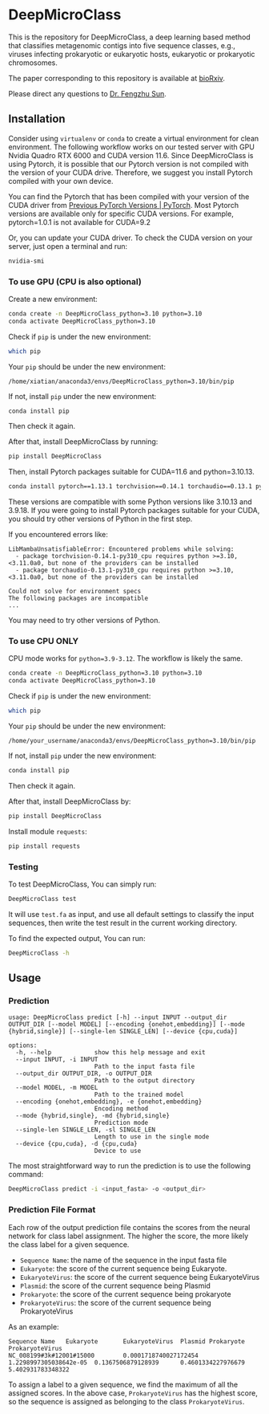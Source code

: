 # DeepMicroClass

This is the repository for DeepMicroClass, a deep learning based method that classifies metagenomic contigs into five sequence classes, e.g., viruses infecting prokaryotic or eukaryotic hosts, eukaryotic or prokaryotic chromosomes.

The paper corresponding to this repository is available at [bioRxiv](https://www.biorxiv.org/content/10.1101/2021.10.26.466018v2).

Please direct any questions to [Dr. Fengzhu Sun](mailto:fsun@usc.edu).

## Installation
Consider using `virtualenv` or `conda` to create a virtual environment for clean environment. The following workflow works on our tested server with GPU Nvidia Quadro RTX 6000 and CUDA version 11.6. Since DeepMicroClass is using Pytorch, it is possible that our Pytorch version is not compiled with the version of your CUDA drive. Therefore, we suggest you install Pytorch compiled with your own device.

You can find the Pytorch that has been compiled with your version of the CUDA driver from [Previous PyTorch Versions | PyTorch](https://pytorch.org/get-started/previous-versions/). Most Pytorch versions are available only for specific CUDA versions. For example, pytorch=1.0.1 is not available for CUDA=9.2

Or, you can update your CUDA driver. To check the CUDA version on your server, just open a terminal and run:
```sh
nvidia-smi
```

### To use GPU (CPU is also optional)

Create a new environment:
```sh
conda create -n DeepMicroClass_python=3.10 python=3.10
conda activate DeepMicroClass_python=3.10
```

Check if `pip` is under the new environment:
```sh
which pip
```
Your `pip` should be under the new environment:
```text
/home/xiatian/anaconda3/envs/DeepMicroClass_python=3.10/bin/pip
```
If not, install `pip` under the new environment:
```sh
conda install pip
```
Then check it again.


After that, install DeepMicroClass by running:
```sh
pip install DeepMicroClass
```


Then, install Pytorch packages suitable for CUDA=11.6 and python=3.10.13. 
```sh
conda install pytorch==1.13.1 torchvision==0.14.1 torchaudio==0.13.1 pytorch-cuda=11.6 -c pytorch -c nvidia
```
These versions are compatible with some Python versions like 3.10.13 and 3.9.18. If you were going to install Pytorch packages suitable for your CUDA, you should try other versions of Python in the first step.

If you encountered errors like:
```text
LibMambaUnsatisfiableError: Encountered problems while solving:
  - package torchvision-0.14.1-py310_cpu requires python >=3.10,<3.11.0a0, but none of the providers can be installed
  - package torchaudio-0.13.1-py310_cpu requires python >=3.10,<3.11.0a0, but none of the providers can be installed

Could not solve for environment specs
The following packages are incompatible
...
```
You may need to try other versions of Python.

### To use CPU ONLY
CPU mode works for `python=3.9-3.12`. The workflow is likely the same.
```sh
conda create -n DeepMicroClass_python=3.10 python=3.10
conda activate DeepMicroClass_python=3.10
```


Check if `pip` is under the new environment:
```sh
which pip
```
Your `pip` should be under the new environment:
```text
/home/your_username/anaconda3/envs/DeepMicroClass_python=3.10/bin/pip
```
If not, install `pip` under the new environment:
```sh
conda install pip
```
Then check it again.


After that, install DeepMicroClass by:
```sh
pip install DeepMicroClass
```

Install module `requests`:
```sh
pip install requests
```

### Testing
To test DeepMicroClass, You can simply run:
```sh
DeepMicroClass test
```
It will use `test.fa` as input, and use all default settings to classify the input sequences, then write the test result in the current working directory. 

To find the expected output, You can run:
```sh
DeepMicroClass -h
```

## Usage

### Prediction

``` text
usage: DeepMicroClass predict [-h] --input INPUT --output_dir OUTPUT_DIR [--model MODEL] [--encoding {onehot,embedding}] [--mode {hybrid,single}] [--single-len SINGLE_LEN] [--device {cpu,cuda}]

options:
  -h, --help            show this help message and exit
  --input INPUT, -i INPUT
                        Path to the input fasta file
  --output_dir OUTPUT_DIR, -o OUTPUT_DIR
                        Path to the output directory
  --model MODEL, -m MODEL
                        Path to the trained model
  --encoding {onehot,embedding}, -e {onehot,embedding}
                        Encoding method
  --mode {hybrid,single}, -md {hybrid,single}
                        Prediction mode
  --single-len SINGLE_LEN, -sl SINGLE_LEN
                        Length to use in the single mode
  --device {cpu,cuda}, -d {cpu,cuda}
                        Device to use
```

The most straightforward way to run the prediction is to use the following command:

```sh
DeepMicroClass predict -i <input_fasta> -o <output_dir>
```

### Prediction File Format

Each row of the output prediction file contains the scores from the neural network for class label assignment. The higher the score, the more likely the class label for a given sequence.  

* `Sequence Name`: the name of the sequence in the input fasta file
* `Eukaryote`: the score of the current sequence being Eukaryote.
* `EukaryoteVirus`: the score of the current sequence being EukaryoteVirus
* `Plasmid`: the score of the current sequence being Plasmid
* `Prokaryote`: the score of the current sequence being prokaryote
* `ProkaryoteVirus`: the score of the current sequence being ProkaryoteVirus  

As an example:

```tsv
Sequence Name   Eukaryote       EukaryoteVirus  Plasmid Prokaryote      ProkaryoteVirus
NC_008199#3k#12001#15000        0.0001718740027172454   1.2298997305038642e-05  0.1367506879128939      0.4601334227976679      5.402931783348322
```

To assign a label to a given sequence, we find the maximum of all the assigned scores. In the above case, `ProkaryoteVirus` has the highest score, so the sequence is assigned as belonging to the class `ProkaryoteVirus`.

